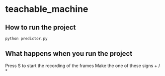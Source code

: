 # teachable_machine
## How to run the project
 ```python predictor.py```
## What happens when you run the project
Press S to start the recording of the frames 
Make the one of these signs + / * 